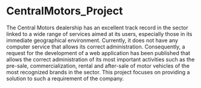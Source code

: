 # CentralMotors_Project
The Central Motors dealership has an excellent track record in the sector linked to a wide range of services aimed at its users, especially those in its immediate geographical environment. Currently, it does not have any computer service that allows its correct administration. Consequently, a request for the development of a web application has been published that allows the correct administration of its most important activities such as the pre-sale, commercialization, rental and after-sale of motor vehicles of the most recognized brands in the sector. This project focuses on providing a solution to such a requirement of the company.
